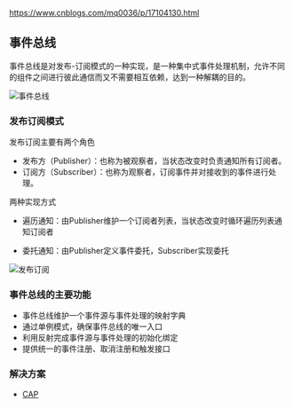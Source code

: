 https://www.cnblogs.com/mq0036/p/17104130.html

## 事件总线

事件总线是对发布-订阅模式的一种实现，是一种集中式事件处理机制，允许不同的组件之间进行彼此通信而又不需要相互依赖，达到一种解耦的目的。

![事件总线](https://upload-images.jianshu.io/upload_images/2799767-6f44bdefa88a23a2.png?imageMogr2/auto-orient/strip%7CimageView2/2/w/1240)


### 发布订阅模式

发布订阅主要有两个角色
    
* 发布方（Publisher）：也称为被观察者，当状态改变时负责通知所有订阅者。
* 订阅方（Subscriber）：也称为观察者，订阅事件并对接收到的事件进行处理。

两种实现方式

* 遍历通知：由Publisher维护一个订阅者列表，当状态改变时循环遍历列表通知订阅者

* 委托通知：由Publisher定义事件委托，Subscriber实现委托

![发布订阅](https://upload-images.jianshu.io/upload_images/2799767-8a17f6e834278167.png?imageMogr2/auto-orient/strip%7CimageView2/2/w/1240)


### 事件总线的主要功能

* 事件总线维护一个事件源与事件处理的映射字典
* 通过单例模式，确保事件总线的唯一入口
* 利用反射完成事件源与事件处理的初始化绑定
* 提供统一的事件注册、取消注册和触发接口


### 解决方案

* [CAP](https://www.cnblogs.com/savorboard/p/cap.html)

